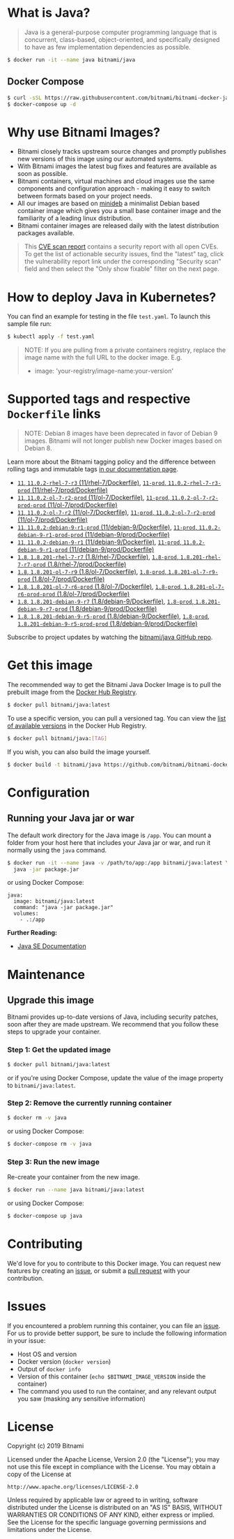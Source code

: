 # What is Java?

> Java is a general-purpose computer programming language that is concurrent, class-based, object-oriented, and specifically designed to have as few implementation dependencies as possible.

```bash
$ docker run -it --name java bitnami/java
```

## Docker Compose

```bash
$ curl -sSL https://raw.githubusercontent.com/bitnami/bitnami-docker-java/master/docker-compose.yml > docker-compose.yml
$ docker-compose up -d
```

# Why use Bitnami Images?

* Bitnami closely tracks upstream source changes and promptly publishes new versions of this image using our automated systems.
* With Bitnami images the latest bug fixes and features are available as soon as possible.
* Bitnami containers, virtual machines and cloud images use the same components and configuration approach - making it easy to switch between formats based on your project needs.
* All our images are based on [minideb](https://github.com/bitnami/minideb) a minimalist Debian based container image which gives you a small base container image and the familiarity of a leading linux distribution.
* Bitnami container images are released daily with the latest distribution packages available.


> This [CVE scan report](https://quay.io/repository/bitnami/java?tab=tags) contains a security report with all open CVEs. To get the list of actionable security issues, find the "latest" tag, click the vulnerability report link under the corresponding "Security scan" field and then select the "Only show fixable" filter on the next page.

# How to deploy Java in Kubernetes?

You can find an example for testing in the file `test.yaml`. To launch this sample file run:

```bash
$ kubectl apply -f test.yaml
```

> NOTE: If you are pulling from a private containers registry, replace the image name with the full URL to the docker image. E.g.
>
> - image: 'your-registry/image-name:your-version'

# Supported tags and respective `Dockerfile` links

> NOTE: Debian 8 images have been deprecated in favor of Debian 9 images. Bitnami will not longer publish new Docker images based on Debian 8.

Learn more about the Bitnami tagging policy and the difference between rolling tags and immutable tags [in our documentation page](https://docs.bitnami.com/containers/how-to/understand-rolling-tags-containers/).


- [`11`, `11.0.2-rhel-7-r3` (11/rhel-7/Dockerfile)](https://github.com/bitnami/bitnami-docker-java/blob/11.0.2-rhel-7-r3/11/rhel-7/Dockerfile), [`11-prod`, `11.0.2-rhel-7-r3-prod` (11/rhel-7/prod/Dockerfile)](https://github.com/bitnami/bitnami-docker-java/blob/11.0.2-rhel-7-r3/11/rhel-7/prod/Dockerfile)
- [`11`, `11.0.2-ol-7-r2-prod` (11/ol-7/Dockerfile)](https://github.com/bitnami/bitnami-docker-java/blob/11.0.2-ol-7-r2-prod/11/ol-7/Dockerfile), [`11-prod`, `11.0.2-ol-7-r2-prod-prod` (11/ol-7/prod/Dockerfile)](https://github.com/bitnami/bitnami-docker-java/blob/11.0.2-ol-7-r2-prod/11/ol-7/prod/Dockerfile)
- [`11`, `11.0.2-ol-7-r2` (11/ol-7/Dockerfile)](https://github.com/bitnami/bitnami-docker-java/blob/11.0.2-ol-7-r2/11/ol-7/Dockerfile), [`11-prod`, `11.0.2-ol-7-r2-prod` (11/ol-7/prod/Dockerfile)](https://github.com/bitnami/bitnami-docker-java/blob/11.0.2-ol-7-r2/11/ol-7/prod/Dockerfile)
- [`11`, `11.0.2-debian-9-r1-prod` (11/debian-9/Dockerfile)](https://github.com/bitnami/bitnami-docker-java/blob/11.0.2-debian-9-r1-prod/11/debian-9/Dockerfile), [`11-prod`, `11.0.2-debian-9-r1-prod-prod` (11/debian-9/prod/Dockerfile)](https://github.com/bitnami/bitnami-docker-java/blob/11.0.2-debian-9-r1-prod/11/debian-9/prod/Dockerfile)
- [`11`, `11.0.2-debian-9-r1` (11/debian-9/Dockerfile)](https://github.com/bitnami/bitnami-docker-java/blob/11.0.2-debian-9-r1/11/debian-9/Dockerfile), [`11-prod`, `11.0.2-debian-9-r1-prod` (11/debian-9/prod/Dockerfile)](https://github.com/bitnami/bitnami-docker-java/blob/11.0.2-debian-9-r1/11/debian-9/prod/Dockerfile)
- [`1.8`, `1.8.201-rhel-7-r7` (1.8/rhel-7/Dockerfile)](https://github.com/bitnami/bitnami-docker-java/blob/1.8.201-rhel-7-r7/1.8/rhel-7/Dockerfile), [`1.8-prod`, `1.8.201-rhel-7-r7-prod` (1.8/rhel-7/prod/Dockerfile)](https://github.com/bitnami/bitnami-docker-java/blob/1.8.201-rhel-7-r7/1.8/rhel-7/prod/Dockerfile)
- [`1.8`, `1.8.201-ol-7-r9` (1.8/ol-7/Dockerfile)](https://github.com/bitnami/bitnami-docker-java/blob/1.8.201-ol-7-r9/1.8/ol-7/Dockerfile), [`1.8-prod`, `1.8.201-ol-7-r9-prod` (1.8/ol-7/prod/Dockerfile)](https://github.com/bitnami/bitnami-docker-java/blob/1.8.201-ol-7-r9/1.8/ol-7/prod/Dockerfile)
- [`1.8`, `1.8.201-ol-7-r6-prod` (1.8/ol-7/Dockerfile)](https://github.com/bitnami/bitnami-docker-java/blob/1.8.201-ol-7-r6-prod/1.8/ol-7/Dockerfile), [`1.8-prod`, `1.8.201-ol-7-r6-prod-prod` (1.8/ol-7/prod/Dockerfile)](https://github.com/bitnami/bitnami-docker-java/blob/1.8.201-ol-7-r6-prod/1.8/ol-7/prod/Dockerfile)
- [`1.8`, `1.8.201-debian-9-r7` (1.8/debian-9/Dockerfile)](https://github.com/bitnami/bitnami-docker-java/blob/1.8.201-debian-9-r7/1.8/debian-9/Dockerfile), [`1.8-prod`, `1.8.201-debian-9-r7-prod` (1.8/debian-9/prod/Dockerfile)](https://github.com/bitnami/bitnami-docker-java/blob/1.8.201-debian-9-r7/1.8/debian-9/prod/Dockerfile)
- [`1.8`, `1.8.201-debian-9-r5-prod` (1.8/debian-9/Dockerfile)](https://github.com/bitnami/bitnami-docker-java/blob/1.8.201-debian-9-r5-prod/1.8/debian-9/Dockerfile), [`1.8-prod`, `1.8.201-debian-9-r5-prod-prod` (1.8/debian-9/prod/Dockerfile)](https://github.com/bitnami/bitnami-docker-java/blob/1.8.201-debian-9-r5-prod/1.8/debian-9/prod/Dockerfile)

Subscribe to project updates by watching the [bitnami/java GitHub repo](https://github.com/bitnami/bitnami-docker-java).

# Get this image

The recommended way to get the Bitnami Java Docker Image is to pull the prebuilt image from the [Docker Hub Registry](https://hub.docker.com/r/bitnami/java).

```bash
$ docker pull bitnami/java:latest
```

To use a specific version, you can pull a versioned tag. You can view the [list of available versions](https://hub.docker.com/r/bitnami/java/tags/) in the Docker Hub Registry.

```bash
$ docker pull bitnami/java:[TAG]
```

If you wish, you can also build the image yourself.

```bash
$ docker build -t bitnami/java https://github.com/bitnami/bitnami-docker-java.git
```

# Configuration

## Running your Java jar or war

The default work directory for the Java image is `/app`. You can mount a folder from your host here that includes your Java jar or war, and run it normally using the `java` command.

```bash
$ docker run -it --name java -v /path/to/app:/app bitnami/java:latest \
  java -jar package.jar
```

or using Docker Compose:

```
java:
  image: bitnami/java:latest
  command: "java -jar package.jar"
  volumes:
    - .:/app
```

**Further Reading:**

  - [Java SE Documentation](https://docs.oracle.com/javase/8/docs/api/)

# Maintenance

## Upgrade this image

Bitnami provides up-to-date versions of Java, including security patches, soon after they are made upstream. We recommend that you follow these steps to upgrade your container.

### Step 1: Get the updated image

```bash
$ docker pull bitnami/java:latest
```

or if you're using Docker Compose, update the value of the image property to `bitnami/java:latest`.

### Step 2: Remove the currently running container

```bash
$ docker rm -v java
```

or using Docker Compose:

```bash
$ docker-compose rm -v java
```

### Step 3: Run the new image

Re-create your container from the new image.

```bash
$ docker run --name java bitnami/java:latest
```

or using Docker Compose:

```bash
$ docker-compose up java
```

# Contributing

We'd love for you to contribute to this Docker image. You can request new features by creating an [issue](https://github.com/bitnami/bitnami-docker-java/issues), or submit a [pull request](https://github.com/bitnami/bitnami-docker-java/pulls) with your contribution.

# Issues

If you encountered a problem running this container, you can file an [issue](https://github.com/bitnami/bitnami-docker-java/issues). For us to provide better support, be sure to include the following information in your issue:

- Host OS and version
- Docker version (`docker version`)
- Output of `docker info`
- Version of this container (`echo $BITNAMI_IMAGE_VERSION` inside the container)
- The command you used to run the container, and any relevant output you saw (masking any sensitive
information)

# License

Copyright (c) 2019 Bitnami

Licensed under the Apache License, Version 2.0 (the "License");
you may not use this file except in compliance with the License.
You may obtain a copy of the License at

    http://www.apache.org/licenses/LICENSE-2.0

Unless required by applicable law or agreed to in writing, software
distributed under the License is distributed on an "AS IS" BASIS,
WITHOUT WARRANTIES OR CONDITIONS OF ANY KIND, either express or implied.
See the License for the specific language governing permissions and
limitations under the License.

